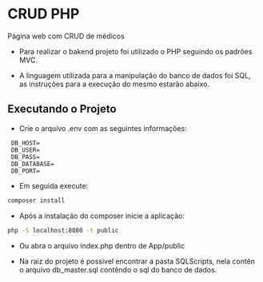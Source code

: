 CRUD PHP
=============

Página web com CRUD de médicos

 - Para realizar o bakend projeto foi utilizado o PHP seguindo 
 os padrões MVC.

 - A linguagem utilizada para a manipulação do banco de dados foi SQL,
 as instruções para a execução do mesmo estarão abaixo.

## Executando o Projeto

 - Crie o arquivo .env com as seguintes informações:
 
```
 DB_HOST=
 DB_USER=
 DB_PASS=
 DB_DATABASE=
 DB_PORT=
```
 - Em seguida execute:

```bash
composer install
```

 - Após a instalação do composer inicie a aplicação: 

```bash
php -S localhost:8080 -t public
```
 - Ou abra o arquivo index.php dentro de App/public

 - Na raiz do projeto é possivel encontrar a pasta SQLScripts, nela contên o arquivo
 db_master.sql contêndo o sql do banco de dados.








